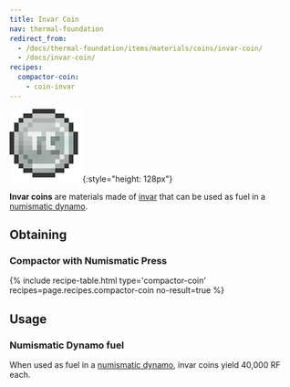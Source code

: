 ```yaml
---
title: Invar Coin
nav: thermal-foundation
redirect_from:
  - /docs/thermal-foundation/items/materials/coins/invar-coin/
  - /docs/invar-coin/
recipes:
  compactor-coin:
    - coin-invar
---
```


![Invar coin](/assets/images/thermal-foundation/coin-invar.png){:style="height: 128px"}


**Invar coins** are materials made of [invar](/docs/invar-ingot/) that can be
used as fuel in a [numismatic dynamo](/docs/numismatic-dynamo/).


Obtaining
---------

### Compactor with Numismatic Press
{% include recipe-table.html type='compactor-coin' recipes=page.recipes.compactor-coin no-result=true %}


Usage
-----

### Numismatic Dynamo fuel
When used as fuel in a [numismatic dynamo](/docs/numismatic-dynamo/), invar
coins yield 40,000 RF each.
